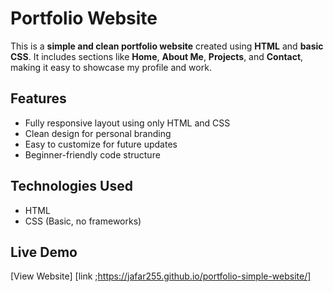 
# Portfolio Website

This is a **simple and clean portfolio website** created using **HTML** and **basic CSS**.
It includes sections like **Home**, **About Me**, **Projects**, and **Contact**, making it easy to showcase my profile and work.

## Features

* Fully responsive layout using only HTML and CSS
* Clean design for personal branding
* Easy to customize for future updates
* Beginner-friendly code structure

## Technologies Used

* HTML
* CSS (Basic, no frameworks)

## Live Demo

[View Website] [link ;https://jafar255.github.io/portfolio-simple-website/]


